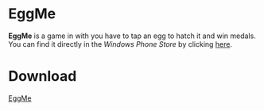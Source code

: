 # EggMe
**EggMe** is a game in with you have to tap an egg to hatch it and win medals. You can find it directly in the *Windows Phone Store* by clicking [here](https://www.microsoft.com/it-it/store/p/eggme/9nblggh4wsr8).

# Download
[EggMe](https://github.com/MedaiP90/EggMe/releases/tag/v1.1.2.7)
